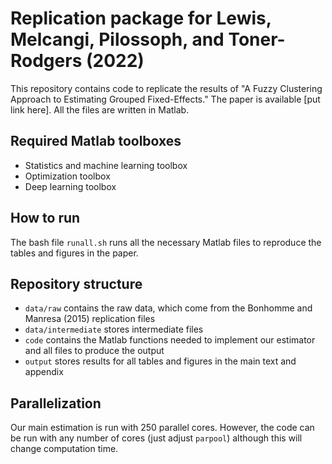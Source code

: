 # Replication package for Lewis, Melcangi, Pilossoph, and Toner-Rodgers (2022)

This repository contains code to replicate the results of  "A Fuzzy Clustering Approach to Estimating Grouped Fixed-Effects." The paper is available [put link here]. All the files are written in Matlab.

## Required Matlab toolboxes

- Statistics and machine learning toolbox
- Optimization toolbox
- Deep learning toolbox

## How to run

The bash file `runall.sh` runs all the necessary Matlab files to reproduce the tables and figures in the paper. 

## Repository structure

- `data/raw` contains the raw data, which come from the Bonhomme and Manresa (2015) replication files
- `data/intermediate` stores intermediate files
- `code` contains the Matlab functions needed to implement our estimator and all files to produce the output
- `output` stores results for all tables and figures in the main text and appendix

## Parallelization

Our main estimation is run with 250 parallel cores. However, the code can be run with any number of cores (just adjust `parpool`) although this will change computation time.






